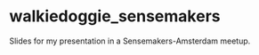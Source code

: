 walkiedoggie_sensemakers
========================

Slides for my presentation in a Sensemakers-Amsterdam meetup.